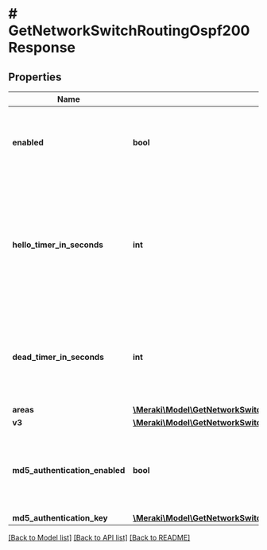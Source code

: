 # # GetNetworkSwitchRoutingOspf200Response

## Properties

Name | Type | Description | Notes
------------ | ------------- | ------------- | -------------
**enabled** | **bool** | Boolean value to enable or disable OSPF routing. OSPF routing is disabled by default. | [optional]
**hello_timer_in_seconds** | **int** | Time interval in seconds at which hello packet will be sent to OSPF neighbors to maintain connectivity. Value must be between 1 and 255. Default is 10 seconds. | [optional]
**dead_timer_in_seconds** | **int** | Time interval to determine when the peer will be declared inactive/dead. Value must be between 1 and 65535 | [optional]
**areas** | [**\Meraki\Model\GetNetworkSwitchRoutingOspf200ResponseAreasInner[]**](GetNetworkSwitchRoutingOspf200ResponseAreasInner.md) | OSPF areas | [optional]
**v3** | [**\Meraki\Model\GetNetworkSwitchRoutingOspf200ResponseV3**](GetNetworkSwitchRoutingOspf200ResponseV3.md) |  | [optional]
**md5_authentication_enabled** | **bool** | Boolean value to enable or disable MD5 authentication. MD5 authentication is disabled by default. | [optional]
**md5_authentication_key** | [**\Meraki\Model\GetNetworkSwitchRoutingOspf200ResponseMd5AuthenticationKey**](GetNetworkSwitchRoutingOspf200ResponseMd5AuthenticationKey.md) |  | [optional]

[[Back to Model list]](../../README.md#models) [[Back to API list]](../../README.md#endpoints) [[Back to README]](../../README.md)
